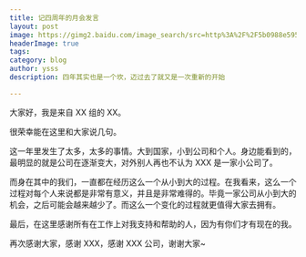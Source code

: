 ```yaml
---
title: 记四周年的月会发言
layout: post
image: https://gimg2.baidu.com/image_search/src=http%3A%2F%2F5b0988e595225.cdn.sohucs.com%2Fimages%2F20171204%2F6c96ef9c997c47e6b5b896574de0cf8f.jpeg&refer=http%3A%2F%2F5b0988e595225.cdn.sohucs.com&app=2002&size=f9999,10000&q=a80&n=0&g=0n&fmt=jpeg?sec=1631787626&t=8b67e697a93ac4ed3bc25327cb54306f
headerImage: true
tags: 
category: blog
author: ysss
description: 四年其实也是一个坎，迈过去了就又是一次重新的开始

---
```


大家好，我是来自 XX 组的 XX。

很荣幸能在这里和大家说几句。

这一年里发生了太多，太多的事情。大到国家，小到公司和个人。身边能看到的，最明显的就是公司在逐渐变大，对外别人再也不认为 XXX 是一家小公司了。

而身在其中的我们，一直都在经历这么一个从小到大的过程。在我看来，这么一个过程对每个人来说都是非常有意义，并且是非常难得的。毕竟一家公司从小到大的机会，之后可能会越来越少了。而这么一个变化的过程就更值得大家去拥有。

最后，在这里感谢所有在工作上对我支持和帮助的人，因为有你们才有现在的我。

再次感谢大家，感谢 XXX，感谢 XXX 公司，谢谢大家~
